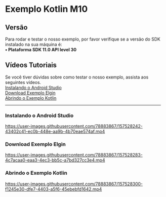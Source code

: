 # Exemplo Kotlin M10

## Versão
Para rodar e testar o nosso exemplo, por favor verifique se a versão do SDK instalado na sua máquina é:<br>
**• Plataforma SDK 11.0 API level 30**

## Vídeos Tutoriais
Se você tiver dúvidas sobre como testar o nosso exemplo, assista aos seguintes vídeos.
<br>
[Instalando o Android Studio](#instalando-o-android-studio)
<br>
[Download Exemplo Elgin](#download-exemplo-elgin)
<br>
[Abrindo o Exemplo Kotlin](#abrindo-o-exemplo-kotlin)

<hr>

### Instalando o Android Studio


https://user-images.githubusercontent.com/78883867/157528242-43402c41-ec0b-448e-aa9b-4b70eae574af.mp4


### Download Exemplo Elgin


https://user-images.githubusercontent.com/78883867/157528283-4c7acaa0-eaa3-4ec3-bb5c-a7bd327cc3e4.mp4


### Abrindo o Exemplo Kotlin


https://user-images.githubusercontent.com/78883867/157528300-f1245e30-dfe7-4403-a5f6-45ebebfd1642.mp4


